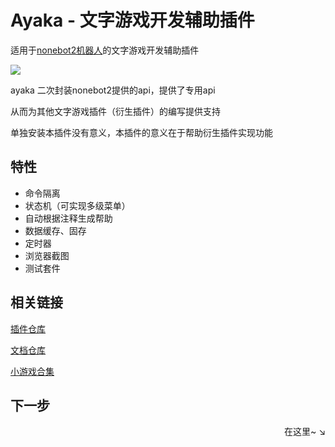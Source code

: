 # Ayaka - 文字游戏开发辅助插件

适用于[nonebot2机器人](https://github.com/nonebot/nonebot2)的文字游戏开发辅助插件 

<img src="https://img.shields.io/badge/python-3.8%2B-blue">

ayaka 二次封装nonebot2提供的api，提供了专用api

从而为其他文字游戏插件（衍生插件）的编写提供支持

单独安装本插件没有意义，本插件的意义在于帮助衍生插件实现功能

## 特性

- 命令隔离
- 状态机（可实现多级菜单）
- 自动根据注释生成帮助
- 数据缓存、固存
- 定时器
- 浏览器截图
- 测试套件

## 相关链接

[插件仓库](https://github.com/bridgeL/nonebot-plugin-ayaka)

[文档仓库](https://github.com/bridgeL/ayaka_doc) 

[小游戏合集](https://github.com/bridgeL/nonebot-plugin-ayaka-games)

## 下一步

<div align="right">
    在这里~ ↘
</div>
